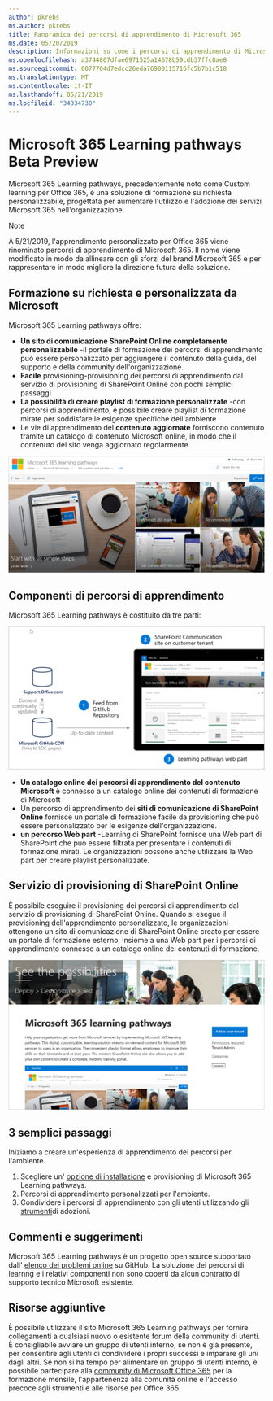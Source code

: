 ```yaml
---
author: pkrebs
ms.author: pkrebs
title: Panoramica dei percorsi di apprendimento di Microsoft 365
ms.date: 05/20/2019
description: Informazioni su come i percorsi di apprendimento di Microsoft 365 possono accelerare l'utilizzo e l'adozione dei servizi di Microsoft 365 nell'organizzazione. I percorsi di apprendimento includono una Web part di SharePoint Online personalizzata e un sito di formazione per la comunicazione di SharePoint Online moderno che può essere facilmente eseguito per il provisioning del tenant Microsoft 365.
ms.openlocfilehash: a3744807dfae6971525a14678b59cdb37ffc8ae8
ms.sourcegitcommit: 0077704d7edcc26eda76900115716fc5b7b1c518
ms.translationtype: MT
ms.contentlocale: it-IT
ms.lasthandoff: 05/21/2019
ms.locfileid: "34334730"
---
```

# <a name="microsoft-365-learning-pathways-beta-preview"></a>Microsoft 365 Learning pathways Beta Preview
Microsoft 365 Learning pathways, precedentemente noto come Custom learning per Office 365, è una soluzione di formazione su richiesta personalizzabile, progettata per aumentare l'utilizzo e l'adozione dei servizi Microsoft 365 nell'organizzazione.  

> [!NOTE]
> A 5/21/2019, l'apprendimento personalizzato per Office 365 viene rinominato percorsi di apprendimento di Microsoft 365. Il nome viene modificato in modo da allineare con gli sforzi del brand Microsoft 365 e per rappresentare in modo migliore la direzione futura della soluzione.   

## <a name="on-demand-custom-training-from-microsoft"></a>Formazione su richiesta e personalizzata da Microsoft

Microsoft 365 Learning pathways offre:

- **Un sito di comunicazione SharePoint Online completamente personalizzabile** -il portale di formazione dei percorsi di apprendimento può essere personalizzato per aggiungere il contenuto della guida, del supporto e della community dell'organizzazione.
- **Facile** provisioning-provisioning dei percorsi di apprendimento dal servizio di provisioning di SharePoint Online con pochi semplici passaggi
- **La possibilità di creare playlist di formazione personalizzate** -con percorsi di apprendimento, è possibile creare playlist di formazione mirate per soddisfare le esigenze specifiche dell'ambiente
- Le vie di apprendimento del **contenuto aggiornate** forniscono contenuto tramite un catalogo di contenuto Microsoft online, in modo che il contenuto del sito venga aggiornato regolarmente

![CG-Introducing. png](media/cg-introducing.png)

## <a name="learning-pathways-components"></a>Componenti di percorsi di apprendimento
Microsoft 365 Learning pathways è costituito da tre parti: 

![CG-howitworks. png](media/cg-howitworks.png)

- **Un catalogo online dei percorsi di apprendimento del contenuto Microsoft** è connesso a un catalogo online dei contenuti di formazione di Microsoft
- Un percorso di apprendimento dei **siti di comunicazione di SharePoint Online** fornisce un portale di formazione facile da provisioning che può essere personalizzato per le esigenze dell'organizzazione.
- **un percorso Web part** -Learning di SharePoint fornisce una Web part di SharePoint che può essere filtrata per presentare i contenuti di formazione mirati. Le organizzazioni possono anche utilizzare la Web part per creare playlist personalizzate.

## <a name="sharepoint-online-provisioning-service"></a>Servizio di provisioning di SharePoint Online 
È possibile eseguire il provisioning dei percorsi di apprendimento dal servizio di provisioning di SharePoint Online. Quando si esegue il provisioning dell'apprendimento personalizzato, le organizzazioni ottengono un sito di comunicazione di SharePoint Online creato per essere un portale di formazione esterno, insieme a una Web part per i percorsi di apprendimento connesso a un catalogo online dei contenuti di formazione. 

![CG-provision. png](media/cg-provision.png)

## <a name="3-easy-steps"></a>3 semplici passaggi
Iniziamo a creare un'esperienza di apprendimento dei percorsi per l'ambiente.
1. Scegliere un' [opzione di installazione](custom_setupoptions.md) e provisioning di Microsoft 365 Learning pathways.  
2. Percorsi di apprendimento personalizzati per l'ambiente.
3. Condividere i percorsi di apprendimento con gli utenti utilizzando gli [strumenti](driveadoption.md)di adozioni.

## <a name="feedback-and-support"></a>Commenti e suggerimenti

Microsoft 365 Learning pathways è un progetto open source supportato dall' [elenco dei problemi online](https://aka.ms/CustomLearningHelp) su GitHub. La soluzione dei percorsi di learnng e i relativi componenti non sono coperti da alcun contratto di supporto tecnico Microsoft esistente.  

## <a name="additional-resources"></a>Risorse aggiuntive
È possibile utilizzare il sito Microsoft 365 Learning pathways per fornire collegamenti a qualsiasi nuovo o esistente forum della community di utenti. È consigliabile avviare un gruppo di utenti interno, se non è già presente, per consentire agli utenti di condividere i propri successi e imparare gli uni dagli altri.  Se non si ha tempo per alimentare un gruppo di utenti interno, è possibile partecipare alla [community di Microsoft Office 365](https://aka.ms/O365Champions) per la formazione mensile, l'appartenenza alla comunità online e l'accesso precoce agli strumenti e alle risorse per Office 365.